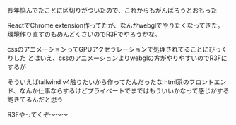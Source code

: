 長年悩んでたことに区切りがついたので、これからもがんばろうとおもった

ReactでChrome extension作ってたが、なんかwebglでやりたくなってきた。
環境作り直すのもめんどくさいのでR3Fでやろうかな。

cssのアニメーションってGPUアクセラレーションで処理されてることにびっくりした
とはいえ、cssのアニメーションよりwebglの方がやりやすいのでR3Fにするが

そういえばtailwind v4触りたいから作ってたんだったな
html系のフロントエンド、なんか仕事ならするけどプライベートでまではもういいかなって感じがする
飽きてるんだと思う

R3Fやってくぞ〜〜〜
